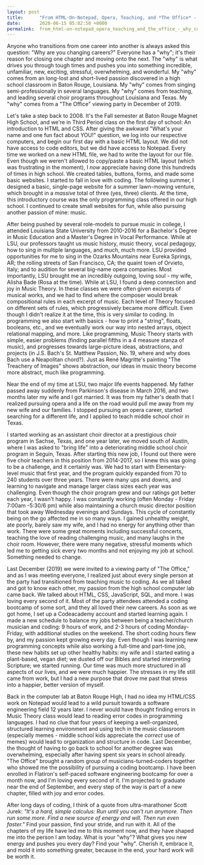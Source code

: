 ```yaml
---
layout: post
title:      "From HTML-On-Notepad, Opera, Teaching, and *The Office* - Why Coding?"
date:       2020-06-15 05:02:50 +0000
permalink:  from_html-on-notepad_opera_teaching_and_the_office_-_why_coding
---
```



Anyone who transitions from one career into another is always asked this question: "Why are you changing careers?" Everyone has a "why"; it's their reason for closing one chapter and moving onto the next. The "why" is what drives you through tough times and pushes you into something incredible, unfamiliar, new, exciting, stressful, overwhelming, and wonderful. My "why" comes from an long-lost and short-lived passion discovered in a high school classroom in Baton Rouge, Louisiana. My "why" comes from singing semi-professionally in several languages. My "why" comes from teaching, and leading several choir programs throughout Louisiana and Texas. My "why" comes from a "The Office" viewing party in December of 2019.

Let's take a step back to 2008. It's the Fall semester at Baton Rouge Magnet High School, and we're in Third Period class on the first day of school: An introduction to HTML and CSS. After giving the awkward "What's your name and one fun fact about YOU!" question, we log into our respective computers, and begin our first day with a basic HTML layout. We did not have access to code editors, but we did have access to Notepad. Every time we worked on a new HTML file, we had to write the layout for our file. Even though we weren't allowed to copy/paste a basic HTML layout (which was frustrating in the moment), I *now* appreciate having done this hundreds of times in high school. We created tables, buttons, forms, and made some basic websites. I started to fall in love with coding. The following summer, I designed a basic, single-page website for a summer lawn-mowing venture, which brought in a *massive* total of three (yes, three) clients. At the time, this introductory course was the only programming class offered in our high school. I continued to create small websites for fun, while also pursuing another passion of mine: music. 

After being pushed by several role-models to pursue music in college, I attended Louisiana State University from 2010-2016 for a Bachelor's Degree in Music Education and a Master's Degree in Vocal Performance. While at LSU, our professors taught us music history, music theory, vocal pedagogy, how to sing in multiple languages, and much, much more. LSU provided opportunities for me to sing in the Ozarks Mountains near Eureka Springs, AR; the rolling streets of San Francisco, CA; the quaint town of Orvieto, Italy; and to audition for several big-name opera companies. Most importantly, LSU brought me an incredibly outgoing, loving soul - my wife, Alisha Bade (Rosa at the time). While at LSU, I found a deep connection and joy in Music Theory. In these classes we were often given excerpts of musical works, and we had to find where the composer would break compositional rules in each excerpt of music. Each level of Theory focused on different sets of rules, which progressively became more difficult. Even though I didn't realize it at the time, this is very similar to coding. In programming we also start with basics - how to print a "string", floats, booleans, etc., and we eventually work our way into nested arrays, object relational mapping, and more. Like programming, Music Theory starts with simple, easier problems (finding parallel fifths in a 4 measure stanza of music), and progresses towards large-picture ideas, abstractions, and projects (in J.S. Bach's St. Matthew Passion, No. 19, where and why does Bach use a Neapolitan chord?). Just as René Magritte's painting "The Treachery of Images" shows abstraction, our ideas in music theory become more abstract, much like programming. 

Near the end of my time at LSU, two major life events happened. My father passed away suddenly from Parkinson's disease in March 2016, and two months later my wife and I got married. It was from my father's death that I realized pursuing opera and a life on the road would pull me away from my new wife and our families. I stopped pursuing an opera career, started searching for a different life, and I applied to teach middle school choir in Texas. 

I started working as an assistant choir director at a prestigious choir program in Sachse, Texas, and one year later, we moved south of Austin, where I was asked to "bring life" into a deteriorating middle school choir program in Seguin, Texas. After starting this new job, I found out there were five choir teachers in this position from 2014-2017, so I knew this was going to be a challenge, and it certainly was. We had to start with Elementary-level music that first year, and the program quickly expanded from 70 to 240 students over three years. There were many ups and downs, and learning to navigate and manage larger class sizes each year was challenging. Even though the choir program grew and our ratings got better each year, I wasn't happy. I was constantly working (often Monday - Friday 7:00am -5:30/6 pm) while also maintaining a church music director position that took away Wednesday evenings and Sundays. This cycle of constantly being on the go affected me in so many ways. I gained unhealthy weight, ate poorly, barely saw my wife, and I had no energy for anything other than work. There were some great moments including successful concerts, teaching the love of reading challenging music, and many laughs in the choir room. However, there were many negative, stressful moments which led me to getting sick every two months and not enjoying my job at school. Something needed to change.

Last December (2019) we were invited to a viewing party of "The Office," and as I was meeting everyone, I realized just about every single person at the party had transitioned from teaching music to coding. As we all talked and got to know each other, my passion from the high school computer lab came back. We talked about HTML, CSS, JavaScript, SQL, and more. I was loving every second of it. Most of the party attendees attended a coding bootcamp of some sort, and they all loved their new careers. As soon as we got home, I set up a Codeacademy account and started learning again. I made a new schedule to balance my jobs between being a teacher/church musician and coding: 9 hours of work, and 2-3 hours of coding Monday-Friday, with additional studies on the weekend. The short coding hours flew by, and my passion kept growing every day. Even though I was learning new programming concepts while also working a full-time and part-time job, these new habits set up other healthy habits: my wife and I started eating a plant-based, vegan diet; we dusted off our Bibles and started interpreting Scripture; we started running. Our time was much more structured in all aspects of our lives, and we were much happier. The stresses in my life still came from work, but I had a new purpose that drove me past that stress into a happier, better version of myself.

Back in the computer lab at Baton Rouge High, I had no idea my HTML/CSS work on Notepad would lead to a wild pursuit towards a software engineering field 12 years later. I never would have thought finding errors in Music Theory class would lead to reading error codes in programming languages. I had no clue that four years of keeping a well-organized, structured learning environment and using tech in the music classroom (especially memes - middle school kids appreciate the *correct* use of memes) would lead to organization and structure in code. Last December, the thought of having to go back to school for another degree was overwhelming, especially after having spent six years in school already. "The Office" brought a random group of musicians-turned-coders together who showed me the possibility of pursuing a coding bootcamp. I have been enrolled in Flatiron's self-paced software engineering bootcamp for over a month now, and I'm loving every second of it. I'm projected to graduate near the end of September, and every step of the way is part of a new chapter, filled with joy and error codes.

After long days of coding, I think of a quote from ultra-marathoner Scott Jurek: *"It's a hard, simple calculus: Run until you can't run anymore. Then run some more. Find a new source of energy and will. Then run even faster."* Find your passion, find your stride, and run with it. All of the chapters of my life have led me to this moment now, and they have shaped me into the person I am today. What is your "why"? What gives you new energy and pushes you every day? Find your "why". Cherish it, embrace it, and mold it into something greater, because in the end, your hard work will be worth it.
